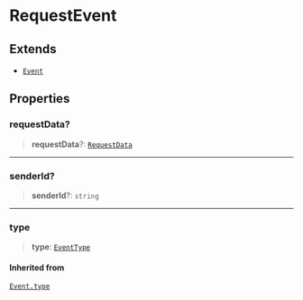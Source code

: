 # RequestEvent

## Extends

- [`Event`](reference/classes/Event.md)

## Properties

### requestData?

> **requestData**?: [`RequestData`](reference/interfaces/RequestData.md)

***

### senderId?

> **senderId**?: `string`

***

### type

> **type**: [`EventType`](reference/enumerations/EventType.md)

#### Inherited from

[`Event.type`](reference/classes/Event.md#type)
